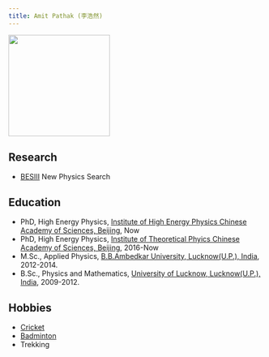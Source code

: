 ```yaml
---
title: Amit Pathak (李浩然)
---
```



<img src="/images/Amit_Pathak.jpg" width="200"/>

<!-- ## Contact 
- Email: amitraahul[AT]gmail.com
- Office: IHEP Main building A427, 19B YuquanLu Shijingshan District, Beijing 100049 -->

## Research 
- [BESIII](http://bes3.ihep.ac.cn) New Physics Search

## Education
- PhD, High Energy Physics, [Institute of High Energy Physics Chinese Academy of Sciences, Beijing](http://www.ihep.cas.cn/), Now
- PhD, High Energy Physics, [Institute of Theoretical Phyics Chinese Academy of Sciences, Beijing](http://www.itp.cas.cn/), 2016-Now
- M.Sc., Applied Physics, [B.B.Ambedkar University, Lucknow(U.P.), India](http://www.bbau.ac.in/), 2012-2014.
- B.Sc., Physics and Mathematics, [University of Lucknow, Lucknow(U.P.), India](http://www.lkouniv.ac.in/), 2009-2012. 

## Hobbies
- [Cricket](http://www.icc-cricket.com/)
- [Badminton](https://bwf.tournamentsoftware.com/Home/)
- Trekking

